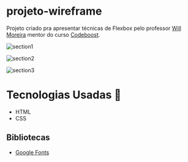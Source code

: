 # projeto-wireframe
Projeto criado pra apresentar técnicas de Flexbox pelo professor <a href="https://willmoreira.com.br/">Will Moreira</a> mentor do curso <a href="https://codeboost.com.br/">Codeboost</a>.


![section1](https://user-images.githubusercontent.com/62262162/181845432-ce201b8c-77fa-4a30-8eae-190b229377a9.jpg)


![section2](https://user-images.githubusercontent.com/62262162/181845268-a1c7dc5b-8943-450c-a20d-bea310c3172a.jpg)

![section3](https://user-images.githubusercontent.com/62262162/181845269-62fa8d97-12f4-4487-8e18-49665cd315f7.jpg)


# Tecnologias Usadas 🚀

 <ul>
    <li>HTML</li>
    <li>CSS</li>
 </ul>

 ## Bibliotecas

<ul>
   <li><a href="https://fonts.google.com/">Google Fonts</a></li>
 </ul>




